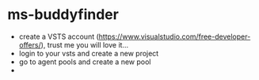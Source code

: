 # ms-buddyfinder

* create a VSTS account (https://www.visualstudio.com/free-developer-offers/), trust me you will love it...
* login to your vsts and create a new project
* go to agent pools and create a new pool
*   
